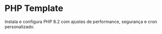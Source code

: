 # PHP Template

Instala e configura PHP 8.2 com ajustes de performance, segurança e cron personalizado.